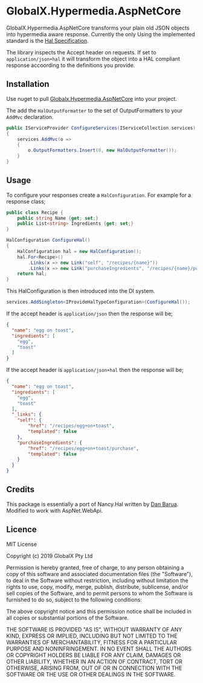 # GlobalX.Hypermedia.AspNetCore

GlobalX.Hypermedia.AspNetCore transforms your plain old JSON objects into hypermedia aware response. Currently the only
Using the implemented standard is the [Hal Specification](http://stateless.co/hal_specification.html).

The library inspects the Accept header on requests. If set to `application/json+hal` it will transform the object into
a HAL compliant response accoording to the definitions you provide.

## Installation

Use nuget to pull [Globalx.Hypermedia.AspNetCore](https://www.nuget.org/packages/Globalx.Hypermedia.AspNetCore/) into 
your project.

The add the `HalOutputFormatter` to the set of OutputFormatters to your `AddMvc` declaration.

```c#
public IServiceProvider ConfigureServices(IServiceCollection services)
{
    services.AddMvc(o =>
    {
        o.OutputFormatters.Insert(0, new HalOutputFormatter());   
    }
} 
```

## Usage

To configure your responses create a `HalConfiguration`. For example for a response class;

```c#
public class Recipe {
    public string Name {get; set;}
    public List<string> Ingredients {get; set;}
}
```



```c#
HalConfiguration ConfigureHal()
{
    HalConfiguration hal = new HalConfiguration();
    hal.For<Recipe>()
        .Links(x => new Link("self", "/recipes/{name}"))
        .Links(x => new Link("purchaseIngredients", "/recipes/{name}/purchase"))
    return hal;
}
```

This HalConfiguration is then introduced into the DI system.

```c#
services.AddSingleton<IProvideHalTypeConfiguration>(ConfigureHal());
```

If the accept header is `application/json` then the response will be;

```json
{
  "name": "egg on toast",
  "ingredients": [
    "egg",
    "toast"
  ]
}

```

If the accept header is `application/json+hal` then the response will be;


```json
{
  "name": "egg on toast",
  "ingredients": [
    "egg",
    "toast"
  ],
  "_links": {
    "self": {
        "href": "/recipes/egg+on+toast",
        "templated": false
    },
    "purchaseIngredients": {
        "href": "/recipes/egg+on+toast/purchase",
        "templated": false
    }
  }
}

```


## Credits

This package is essentially a port of Nancy.Hal written by [Dan Barua](https://github.com/danbarua). Modified to
work with AspNet.WebApi.

## Licence

MIT License

Copyright (c) 2019 GlobalX Pty Ltd

Permission is hereby granted, free of charge, to any person obtaining a copy
of this software and associated documentation files (the "Software"), to deal
in the Software without restriction, including without limitation the rights
to use, copy, modify, merge, publish, distribute, sublicense, and/or sell
copies of the Software, and to permit persons to whom the Software is
furnished to do so, subject to the following conditions:

The above copyright notice and this permission notice shall be included in all
copies or substantial portions of the Software.

THE SOFTWARE IS PROVIDED "AS IS", WITHOUT WARRANTY OF ANY KIND, EXPRESS OR
IMPLIED, INCLUDING BUT NOT LIMITED TO THE WARRANTIES OF MERCHANTABILITY,
FITNESS FOR A PARTICULAR PURPOSE AND NONINFRINGEMENT. IN NO EVENT SHALL THE
AUTHORS OR COPYRIGHT HOLDERS BE LIABLE FOR ANY CLAIM, DAMAGES OR OTHER
LIABILITY, WHETHER IN AN ACTION OF CONTRACT, TORT OR OTHERWISE, ARISING FROM,
OUT OF OR IN CONNECTION WITH THE SOFTWARE OR THE USE OR OTHER DEALINGS IN THE
SOFTWARE.

